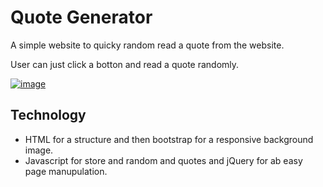 <h1>Quote Generator</h1> 

<p>A simple website to quicky random read a quote from the website. </p>
<p>User can just click a botton and read a quote randomly. </p>

<a href ="https://momokojung01.github.io/QuoteGen/."> ![image](https://user-images.githubusercontent.com/17953008/33858954-c4a63868-de9f-11e7-84a3-89501667118b.png) </a>

<h2>Technology</h2>
<ul>
  <li>HTML for a structure and then bootstrap for a responsive background image.</li>
  <li>Javascript for store and random and quotes and jQuery for ab easy page manupulation.</li>
 </ul>
